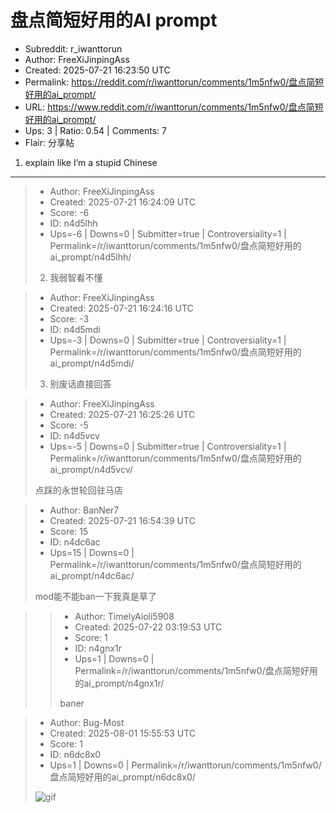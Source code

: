 # 盘点简短好用的AI prompt

- Subreddit: r_iwanttorun
- Author: FreeXiJinpingAss
- Created: 2025-07-21 16:23:50 UTC
- Permalink: https://reddit.com/r/iwanttorun/comments/1m5nfw0/盘点简短好用的ai_prompt/
- URL: https://www.reddit.com/r/iwanttorun/comments/1m5nfw0/盘点简短好用的ai_prompt/
- Ups: 3 | Ratio: 0.54 | Comments: 7
- Flair: 分享帖


1.  explain like I’m a stupid Chinese


---

> - Author: FreeXiJinpingAss
> - Created: 2025-07-21 16:24:09 UTC
> - Score: -6
> - ID: n4d5lhh
> - Ups=-6 | Downs=0 | Submitter=true | Controversiality=1 | Permalink=/r/iwanttorun/comments/1m5nfw0/盘点简短好用的ai_prompt/n4d5lhh/
>
> 2. 我弱智看不懂

> - Author: FreeXiJinpingAss
> - Created: 2025-07-21 16:24:16 UTC
> - Score: -3
> - ID: n4d5mdi
> - Ups=-3 | Downs=0 | Submitter=true | Controversiality=1 | Permalink=/r/iwanttorun/comments/1m5nfw0/盘点简短好用的ai_prompt/n4d5mdi/
>
> 3. 别废话直接回答

> - Author: FreeXiJinpingAss
> - Created: 2025-07-21 16:25:26 UTC
> - Score: -5
> - ID: n4d5vcv
> - Ups=-5 | Downs=0 | Submitter=true | Controversiality=1 | Permalink=/r/iwanttorun/comments/1m5nfw0/盘点简短好用的ai_prompt/n4d5vcv/
>
> 点踩的永世轮回驻马店

> - Author: BanNer7
> - Created: 2025-07-21 16:54:39 UTC
> - Score: 15
> - ID: n4dc6ac
> - Ups=15 | Downs=0 | Permalink=/r/iwanttorun/comments/1m5nfw0/盘点简短好用的ai_prompt/n4dc6ac/
>
> mod能不能ban一下我真是草了

>> - Author: TimelyAioli5908
>> - Created: 2025-07-22 03:19:53 UTC
>> - Score: 1
>> - ID: n4gnx1r
>> - Ups=1 | Downs=0 | Permalink=/r/iwanttorun/comments/1m5nfw0/盘点简短好用的ai_prompt/n4gnx1r/
>>
>> baner

> - Author: Bug-Most
> - Created: 2025-08-01 15:55:53 UTC
> - Score: 1
> - ID: n6dc8x0
> - Ups=1 | Downs=0 | Permalink=/r/iwanttorun/comments/1m5nfw0/盘点简短好用的ai_prompt/n6dc8x0/
>
> ![gif](giphy|5wWf7H89PisM6An8UAU|downsized)
